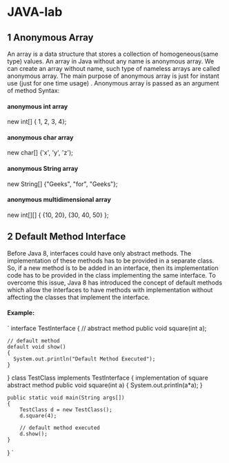 # JAVA-lab
## 1 Anonymous Array
An array is a data structure that stores a collection of homogeneous(same type) values.
An array in Java without any name is anonymous array.
We can create an array without name, such type of nameless arrays are called anonymous array.
The main purpose of anonymous array is just for instant use (just for one time usage) .
Anonymous array is passed as an argument of method
Syntax:
#### anonymous int array 
new int[] { 1, 2, 3, 4};  

#### anonymous char array 
new char[] {'x', 'y', 'z'); 

#### anonymous String array
new String[] {"Geeks", "for", "Geeks"}; 

#### anonymous multidimensional array
new int[][] { {10, 20}, {30, 40, 50} };

## 2 Default Method Interface
Before Java 8, interfaces could have only abstract methods.
The implementation of these methods has to be provided in a separate class.
So, if a new method is to be added in an interface, then its implementation code has to be provided in the class implementing the same interface. 
To overcome this issue, Java 8 has introduced the concept of default methods which allow the interfaces to have methods with implementation without affecting the classes that implement the interface.
#### Example:
` interface TestInterface 
{ 
    // abstract method 
    public void square(int a); 
  
    // default method 
    default void show() 
    { 
      System.out.println("Default Method Executed"); 
    } 
} class TestClass implements TestInterface 
{ 
    implementation of square abstract method 
    public void square(int a) 
    { 
        System.out.println(a*a); 
    } 
  
    public static void main(String args[]) 
    { 
        TestClass d = new TestClass(); 
        d.square(4); 
  
        // default method executed 
        d.show(); 
    } 
} `


